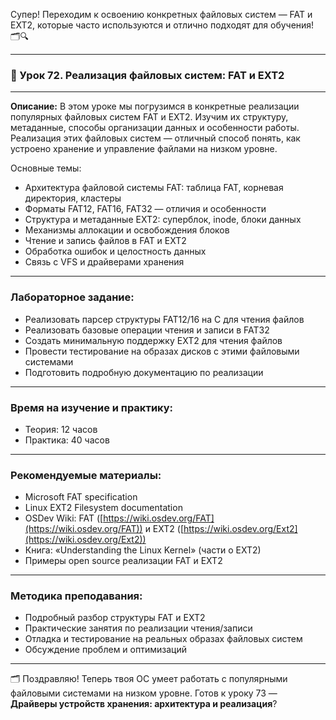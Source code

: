 Супер! Переходим к освоению конкретных файловых систем — FAT и EXT2, которые часто используются и отлично подходят для обучения! 🗂️🔍

---

### 🔹 Урок 72. Реализация файловых систем: FAT и EXT2

---

**Описание:**
В этом уроке мы погрузимся в конкретные реализации популярных файловых систем FAT и EXT2. Изучим их структуру, метаданные, способы организации данных и особенности работы. Реализация этих файловых систем — отличный способ понять, как устроено хранение и управление файлами на низком уровне.

Основные темы:

* Архитектура файловой системы FAT: таблица FAT, корневая директория, кластеры
* Форматы FAT12, FAT16, FAT32 — отличия и особенности
* Структура и метаданные EXT2: суперблок, inode, блоки данных
* Механизмы аллокации и освобождения блоков
* Чтение и запись файлов в FAT и EXT2
* Обработка ошибок и целостность данных
* Связь с VFS и драйверами хранения

---

### Лабораторное задание:

* Реализовать парсер структуры FAT12/16 на C для чтения файлов
* Реализовать базовые операции чтения и записи в FAT32
* Создать минимальную поддержку EXT2 для чтения файлов
* Провести тестирование на образах дисков с этими файловыми системами
* Подготовить подробную документацию по реализации

---

### Время на изучение и практику:

* Теория: 12 часов
* Практика: 40 часов

---

### Рекомендуемые материалы:

* Microsoft FAT specification
* Linux EXT2 Filesystem documentation
* OSDev Wiki: FAT ([https://wiki.osdev.org/FAT](https://wiki.osdev.org/FAT)) и EXT2 ([https://wiki.osdev.org/Ext2](https://wiki.osdev.org/Ext2))
* Книга: «Understanding the Linux Kernel» (части о EXT2)
* Примеры open source реализации FAT и EXT2

---

### Методика преподавания:

* Подробный разбор структуры FAT и EXT2
* Практические занятия по реализации чтения/записи
* Отладка и тестирование на реальных образах файловых систем
* Обсуждение проблем и оптимизаций

---

🗂️ Поздравляю! Теперь твоя ОС умеет работать с популярными файловыми системами на низком уровне. Готов к уроку 73 — **Драйверы устройств хранения: архитектура и реализация**?
